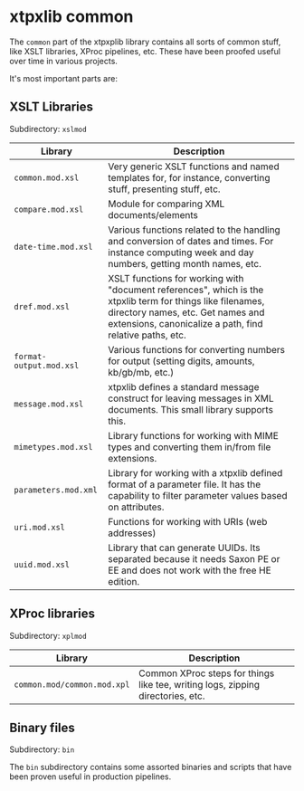 # xtpxlib common

The `common` part of the xtpxplib library contains all sorts of common stuff, like XSLT libraries, XProc pipelines, etc. These have been proofed useful over time in various projects.

It's most important parts are:

## XSLT Libraries

Subdirectory: `xslmod`


| Library | Description |
|--|--|
| `common.mod.xsl` | Very generic XSLT functions and named templates for, for instance, converting stuff, presenting stuff, etc. |
| `compare.mod.xsl` | Module for comparing XML documents/elements | 
| `date-time.mod.xsl` | Various functions related to the handling and conversion of dates and times. For instance computing week and day numbers, getting month names, etc. | 
| `dref.mod.xsl` | XSLT functions for working with "document references", which is the xtpxlib term for things like filenames, directory names, etc. Get names and extensions, canonicalize a path, find relative paths, etc.|
| `format-output.mod.xsl` | Various functions for converting numbers for output (setting digits, amounts, kb/gb/mb, etc.) |
| `message.mod.xsl` | xtpxlib defines a standard message construct for leaving messages in XML documents. This small library supports this. |
| `mimetypes.mod.xsl` | Library functions for working with MIME types and converting them in/from file extensions. |
| `parameters.mod.xml` | Library for working with a xtpxlib defined format of a parameter file. It has the capability to filter parameter values based on attributes.  |
| `uri.mod.xsl` | Functions for working with URIs (web addresses)  |
| `uuid.mod.xsl` | Library that can generate UUIDs. Its separated because it needs Saxon PE or EE and does not work with the free HE edition. |

## XProc libraries

Subdirectory: `xplmod`

| Library | Description |
|--|--|
| `common.mod/common.mod.xpl` | Common XProc steps for things like tee, writing logs, zipping directories, etc. |

## Binary files

Subdirectory: `bin`

The `bin` subdirectory contains some assorted binaries and scripts that have been proven useful in production pipelines.